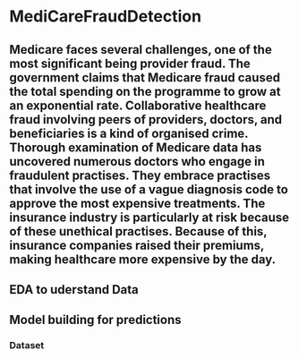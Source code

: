 # MediCareFraudDetection

## Medicare faces several challenges, one of the most significant being provider fraud. The government claims that Medicare fraud caused the total spending on the programme to grow at an exponential rate. Collaborative healthcare fraud involving peers of providers, doctors, and beneficiaries is a kind of organised crime. Thorough examination of Medicare data has uncovered numerous doctors who engage in fraudulent practises. They embrace practises that involve the use of a vague diagnosis code to approve the most expensive treatments. The insurance industry is particularly at risk because of these unethical practises. Because of this, insurance companies raised their premiums, making healthcare more expensive by the day.

## EDA to uderstand Data

## Model building for predictions

### Dataset 

